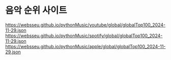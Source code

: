 # 음악 순위 사이트

https://websseu.github.io/pythonMusic/youtube/global/globalTop100_2024-11-29.json
https://websseu.github.io/pythonMusic/spotify/global/globalTop100_2024-11-29.json
https://websseu.github.io/pythonMusic/apple/global/globalTop100_2024-11-29.json
